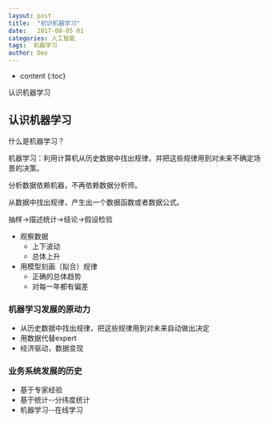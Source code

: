 ```yaml
---
layout: post
title:  "初识机器学习"
date:   2017-08-05 01
categories: 人工智能
tags:  机器学习
author: Dex
---
```


* content
{:toc}

认识机器学习








## 认识机器学习 ##

什么是机器学习？

机器学习：利用计算机从历史数据中找出规律，并把这些规律用到对未来不确定场景的决策。


分析数据依赖机器，不再依赖数据分析师。

从数据中找出规律，产生出一个数据函数或者数据公式。



抽样->描述统计->结论->假设检验

- 观察数据
	- 上下波动
	- 总体上升
- 用模型刻画（拟合）规律
	- 正确的总体趋势
	- 对每一年都有偏差

### 机器学习发展的原动力 ###

- 从历史数据中找出规律，把这些规律用到对未来自动做出决定
- 用数据代替expert
- 经济驱动，数据变现

### 业务系统发展的历史 ###

- 基于专家经验
- 基于统计--分纬度统计
- 机器学习--在线学习


